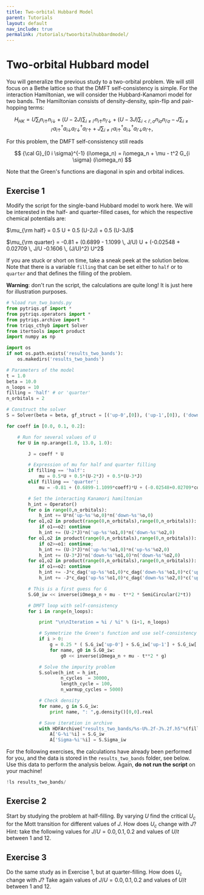 ```yaml
---
title: Two-orbital Hubbard Model
parent: Tutorials
layout: default
nav_include: true
permalink: /tutorials/twoorbitalhubbardmodel/
---
```



Two-orbital Hubbard model
=========================

You will generalize the previous study to a two-orbital problem.
We will still focus on a Bethe lattice so that the DMFT self-consistency is simple. For the interaction
Hamiltonian, we will consider the Hubbard-Kanamori model for two bands. The Hamiltonian consists of density-density, spin-flip and pair-hopping terms:

$$
  H_{HK} =          U \sum_{i} n_{i \uparrow} n_{i \downarrow}
             + (U-2J) \sum_{i \neq i'} n_{i \uparrow} n_{i' \downarrow}
             + (U-3J) \sum_{i < i', \sigma} n_{i \sigma} n_{i' \sigma}
             - J \sum_{i \neq i'} a^\dagger_{i \uparrow} a_{i \downarrow} a^\dagger_{i' \downarrow} a_{i' \uparrow}
             + J \sum_{i \neq i'} a^\dagger_{i \uparrow} a^\dagger_{i \downarrow} a_{i' \downarrow} a_{i' \uparrow},
$$

For this problem, the DMFT self-consistency still reads

$$
{\cal G}_{0 i \sigma}^{-1} (i\omega_n) = i\omega_n + \mu - t^2 G_{i \sigma} (i\omega_n)
$$

Note that the Green's functions are diagonal in spin and orbital indices.



Exercise 1
----------

Modify the script for the single-band Hubbard model to work here. We will be interested in the half- and quarter-filled cases, for which the respective chemical potentials are:

$\mu_{\rm half} = 0.5 U + 0.5 (U-2J) + 0.5 (U-3J)$

$\mu_{\rm quarter} = -0.81 + (0.6899 - 1.1099 \, J/U) U + (-0.02548 + 0.02709 \, J/U -0.1606 \, (J/U)^2) U^2$

If you are stuck or short on time, take a sneak peek at the solution below.
Note that there is a variable `filling` that can be set either to `half` or to
`quarter` and that defines the filling of the problem.

**Warning**: don't run the script, the calculations are quite long! It is just here for illustration purposes.


```python
# %load run_two_bands.py
from pytriqs.gf import *
from pytriqs.operators import *
from pytriqs.archive import *
from triqs_cthyb import Solver
from itertools import product
import numpy as np

import os
if not os.path.exists('results_two_bands'):
    os.makedirs('results_two_bands')

# Parameters of the model
t = 1.0
beta = 10.0
n_loops = 10
filling = 'half' # or 'quarter'
n_orbitals = 2

# Construct the solver
S = Solver(beta = beta, gf_struct = [('up-0',[0]), ('up-1',[0]), ('down-0',[0]), ('down-1',[0])] )

for coeff in [0.0, 0.1, 0.2]:

    # Run for several values of U
    for U in np.arange(1.0, 13.0, 1.0):

        J = coeff * U

        # Expression of mu for half and quarter filling
        if filling == 'half':
            mu = 0.5*U + 0.5*(U-2*J) + 0.5*(U-3*J)
        elif filling == 'quarter':
            mu = -0.81 + (0.6899-1.1099*coeff)*U + (-0.02548+0.02709*coeff-0.1606*coeff**2)*U**2

        # Set the interacting Kanamori hamiltonian
        h_int = Operator()
        for o in range(0,n_orbitals):
            h_int += U*n('up-%s'%o,0)*n('down-%s'%o,0)
        for o1,o2 in product(range(0,n_orbitals),range(0,n_orbitals)):
            if o1==o2: continue
            h_int += (U-2*J)*n('up-%s'%o1,0)*n('down-%s'%o2,0)
        for o1,o2 in product(range(0,n_orbitals),range(0,n_orbitals)):
            if o2>=o1: continue;
            h_int += (U-3*J)*n('up-%s'%o1,0)*n('up-%s'%o2,0)
            h_int += (U-3*J)*n('down-%s'%o1,0)*n('down-%s'%o2,0)
        for o1,o2 in product(range(0,n_orbitals),range(0,n_orbitals)):
            if o1==o2: continue
            h_int += -J*c_dag('up-%s'%o1,0)*c_dag('down-%s'%o1,0)*c('up-%s'%o2,0)*c('down-%s'%o2,0)
            h_int += -J*c_dag('up-%s'%o1,0)*c_dag('down-%s'%o2,0)*c('up-%s'%o2,0)*c('down-%s'%o1,0)

        # This is a first guess for G
        S.G0_iw << inverse(iOmega_n + mu - t**2 * SemiCircular(2*t))

        # DMFT loop with self-consistency
        for i in range(n_loops):

            print "\n\nIteration = %i / %i" % (i+1, n_loops)

            # Symmetrize the Green's function and use self-consistency
            if i > 0:
                g = 0.25 * ( S.G_iw['up-0'] + S.G_iw['up-1'] + S.G_iw['down-0'] + S.G_iw['down-1'] )
                for name, g0 in S.G0_iw:
                    g0 << inverse(iOmega_n + mu - t**2 * g)

            # Solve the impurity problem
            S.solve(h_int = h_int,
                    n_cycles  = 30000,
                    length_cycle = 100,
                    n_warmup_cycles = 5000)

            # Check density
            for name, g in S.G_iw:
                print name, ": ",g.density()[0,0].real

            # Save iteration in archive
            with HDFArchive("results_two_bands/%s-U%.2f-J%.2f.h5"%(filling,U,J)) as A:
                A['G-%i'%i] = S.G_iw
                A['Sigma-%i'%i] = S.Sigma_iw

```

For the following exercises, the calculations have already been performed for you, and the data is stored in the `results_two_bands` folder, see below. Use this data to perform the analysis below. Again, **do not run the script** on your machine!


```python
!ls results_two_bands/
```

Exercise 2
----------

Start by studying the problem at half-filling. By varying $U$ find the critical $U_c$ for the Mott transition for different values of $J$. How does $U_c$ change with $J$? Hint: take the following values for $J/U = 0.0, 0.1, 0.2$ and values of $U/t$ between 1 and 12.

Exercise 3
----------

Do the same study as in Exercise 1, but at quarter-filling. How does $U_c$ change with $J$? Take again values of $J/U = 0.0, 0.1, 0.2$ and values of $U/t$ between 1 and 12.

